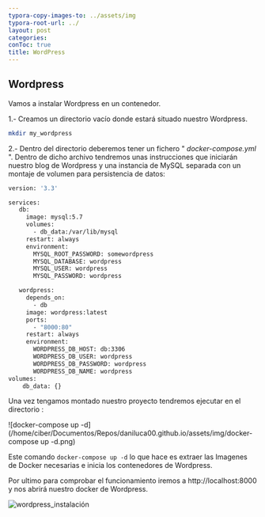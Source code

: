 ```yaml
---
typora-copy-images-to: ../assets/img
typora-root-url: ../
layout: post
categories: 
conToc: true
title: WordPress
---
```




## Wordpress

Vamos a instalar Wordpress en un contenedor.

1.- Creamos un directorio vacío  donde estará situado nuestro Wordpress.

```bash
mkdir my_wordpress
```

2.- Dentro del directorio deberemos tener un fichero " *docker-compose.yml* ". Dentro de dicho archivo tendremos unas instrucciones que iniciarán nuestro blog de Wordpress y una instancia de MySQL separada con un montaje de volumen para persistencia de datos:



```bash
version: '3.3'

services:
   db:
     image: mysql:5.7
     volumes:
       - db_data:/var/lib/mysql
     restart: always
     environment:
       MYSQL_ROOT_PASSWORD: somewordpress
       MYSQL_DATABASE: wordpress
       MYSQL_USER: wordpress
       MYSQL_PASSWORD: wordpress

   wordpress:
     depends_on:
       - db
     image: wordpress:latest
     ports:
       - "8000:80"
     restart: always
     environment:
       WORDPRESS_DB_HOST: db:3306
       WORDPRESS_DB_USER: wordpress
       WORDPRESS_DB_PASSWORD: wordpress
       WORDPRESS_DB_NAME: wordpress
volumes:
    db_data: {}
```



Una vez tengamos montado nuestro proyecto tendremos ejecutar en el directorio :

![docker-compose up -d](/home/ciber/Documentos/Repos/daniluca00.github.io/assets/img/docker-compose up -d.png)

Este comando ```docker-compose up -d``` lo que hace es extraer las Imagenes de Docker necesarias e inicia los contenedores de Wordpress.

Por ultimo para comprobar el funcionamiento iremos a http://localhost:8000 y nos abrirá nuestro docker de Wordpress.

![wordpress_instalación](/assets/img/wordpress_instalación.png)